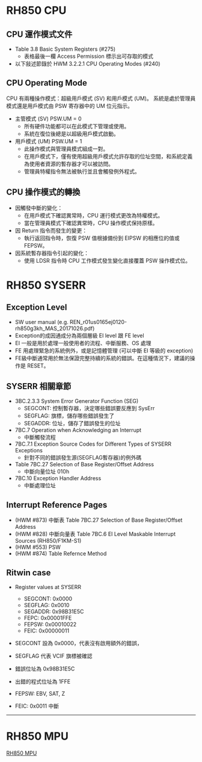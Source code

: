 RH850 CPU
==========
## CPU 運作模式文件
* Table 3.8 Basic System Registers (#275)
    - 表格最後一欄 Access Permission 標示出可存取的模式
* 以下敍述節錄於 HWM 3.2.2.1  CPU Operating Modes (#240)

## CPU Operating Mode
CPU 有兩種操作模式：超級用戶模式 (SV) 和用戶模式 (UM)。
系統是處於管理員模式還是用戶模式由 PSW 寄存器中的 UM 位元指示。

* 主管模式 (SV) PSW.UM = 0
    - 所有硬件功能都可以在此模式下管理或使用。
    - 系統在復位後總是以超級用戶模式啟動。
* 用戶模式 (UM) PSW.UM = 1
    - 此操作模式與管理員模式組成一對。
    - 在用戶模式下，僅有使用超級用戶模式允許存取的位址空間，和系統定義為使用者資源的暫存器才可以被訪問。
    - 管理員特權指令無法被執行並且會觸發例外程式。

## CPU 操作模式的轉換

* 因觸發中斷的變化：
    - 在用戶模式下確認異常時，CPU 運行模式更改為特權模式。
    - 當在管理員模式下確認異常時，CPU 操作模式保持原樣。
* 因 Return 指令而發生的變更：
    - 執行返回指令時，恢復 PSW 值根據備份到 EIPSW 的相應位的值或 FEPSW。
* 因系統暫存器指令引起的變化：
    - 使用 LDSR 指令時 CPU 工作模式發生變化直接覆蓋 PSW 操作模式位。

  
RH850 SYSERR
==============
## Exception Level
* SW user manual (e.g. REN_r01us0165ej0120-rh850g3kh_MAS_20171026.pdf)
* Exception的成因通成分為兩個層級 EI level 跟 FE level
* EI 一般是用於處理一般使用者的流程、中斷服務、OS 處理
* FE 用處理緊急的系統例外，或是記憶體管理 (可以中斷 EI 等級的 exception)
* FE級中斷通常用於無法保證完整持續的系統的錯誤。在這種情況下，建議的操作是 RESET。
## SYSERR 相關章節
* 3BC.2.3.3  System Error Generator Function (SEG) 
    - SEGCONT: 控制暫存器，決定哪些錯誤要反應到 SysErr
    - SEGFLAG: 旗標，儲存哪些錯誤發生了
    - SEGADDR: 位址，儲存了錯誤發生的位址
* 7BC.7  Operation when Acknowledging an Interrupt 
    - 中斷觸發流程
* 7BC.7.1  Exception Source Codes for Different Types of SYSERR Exceptions
    - 針對不同的錯誤發生源(SEGFLAG暫存器)的例外碼
* Table 7BC.27  Selection of Base Register/Offset Address 
    - 中斷向量位址 010h
* 7BC.10 Exception Handler Address
    - 中斷處理位址

## Interrupt Reference Pages
* (HWM #873) 中斷表 Table 7BC.27  Selection of Base Register/Offset Address 
* (HWM #828) 中斷向量表 Table 7BC.6  EI Level Maskable Interrupt Sources (RH850/F1KM-S1) 
* (HWM #553) PSW
* (HWM #874) Table Refernce Method
## Ritwin case
* Register values at SYSERR
    - SEGCONT: 0x0000
    - SEGFLAG: 0x0010
    - SEGADDR: 0x98B31E5C
    - FEPC: 0x00001FFE
    - FEPSW: 0x00010022
    - FEIC: 0x00000011

* SEGCONT 設為 0x0000，代表沒有啟用額外的錯誤，
* SEGFLAG 代表 VCIF 旗標被確認
* 錯誤位址為 0x98B31E5C
* 出錯的程式位址為 1FFE
* FEPSW: EBV, SAT, Z
* FEIC: 0x0011 中斷

----------------------------------------
RH850 MPU
==========
[RH850 MPU](RH850_MPU.md)
